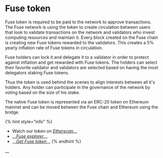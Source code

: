# Fuse token

Fuse token is required to be paid to the network to approve transactions. The Fuse network is using the token to create circulation between users that look to validate transactions on the network and validators who invest computing resources and maintain it. Every block created on the Fuse chain is creating new Fuse tokens rewarded to the validators. This creates a 5% yearly inflation rate of Fuse tokens in circulation.

Fuse holders can lock it and delegate it to a validator in order to protect against inflation and get rewarded with Fuse tokens. The holders can select their favorite validator and validators are selected based on having the most delegators staking Fuse tokens.

Thus the token is used behind the scenes to align interests between all it's holders. Any holder can participate in the governance of the network by voting based on the size of his stake.

The native Fuse token is represented via an ERC-20 token on Ethereum mainnet and can be moved between the Fuse chain and Ethereum using the bridge.

{% hint style="info" %}
* Watch our token on [_Etherscan_](https://etherscan.io/token/0x970b9bb2c0444f5e81e9d0efb84c8ccdcdcaf84d)\_\_
* \_\_[_Fuse explorer_](https://explorer.fuse.io/)\_\_
* \_\_[_Get Fuse token_](https://uniswap.exchange/swap/0x970B9bB2C0444F5E81e9d0eFb84C8ccdcdcAf84d)\_\_
{% endhint %}

\_\_

